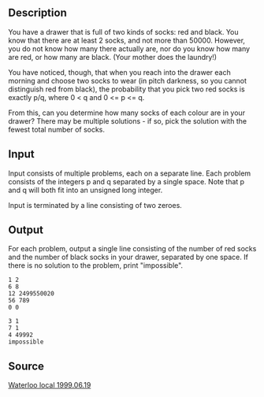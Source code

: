 <h2>Description</h2><p>You have a drawer that is full of two kinds of socks: red and black. You know that there are at least 2 socks, and not more than 50000. However, you do not know how many there actually are, nor do you know how many are red, or how many are black. (Your mother does the laundry!) 
</p>You have noticed, though, that when you reach into the drawer each morning and choose two socks to wear (in pitch darkness, so you cannot distinguish red from black), the probability that you pick two red socks is exactly p/q, where 0 &lt; q and 0 &lt;= p &lt;= q. 

From this, can you determine how many socks of each colour are in your drawer? There may be multiple solutions - if so, pick the solution with the fewest total number of socks. <h2>Input</h2><p>Input consists of multiple problems, each on a separate line. Each problem consists of the integers p and q separated by a single space. Note that p and q will both fit into an unsigned long integer. 
</p>Input is terminated by a line consisting of two zeroes. 
<h2>Output</h2><p>For each problem, output a single line consisting of the number of red socks and the number of black socks in your drawer, separated by one space. If there is no solution to the problem, print "impossible". </p><pre><code class="language-input1">1 2
6 8
12 2499550020
56 789
0 0
</code></pre><pre><code class="language-output1">3 1
7 1
4 49992
impossible
</code></pre><h2>Source</h2><a href="searchproblem?field=source&amp;key=Waterloo+local+1999.06.19">Waterloo local 1999.06.19</a>